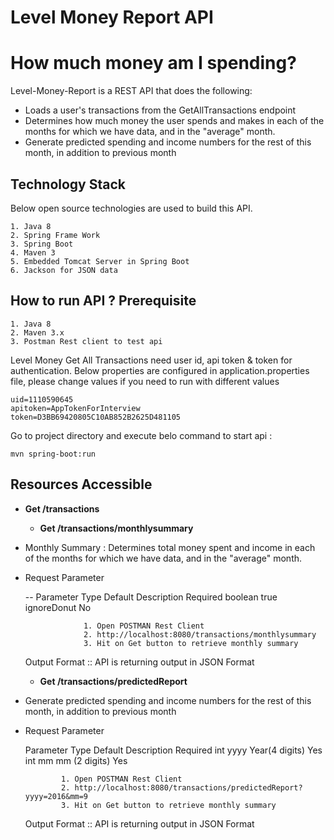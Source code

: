 Level Money Report API
========
# How much money am I spending?

Level-Money-Report is a REST API that does the following:

- Loads a user's transactions from the GetAllTransactions endpoint
- Determines how much money the user spends and makes in each of the months for which we have data, and in the "average" month.
- Generate predicted spending and income numbers for the rest of this month, in addition to previous month


Technology Stack 
---------
Below open source technologies are used to build this API.

	1. Java 8
	2. Spring Frame Work
	3. Spring Boot
	4. Maven 3
	5. Embedded Tomcat Server in Spring Boot
	6. Jackson for JSON data 


How to run API ?  Prerequisite
-----------

	1. Java 8
	2. Maven 3.x
	3. Postman Rest client to test api



Level Money Get All Transactions need user id, api token & token for authentication. Below properties are configured in application.properties file, please change values if you need to run with different values

	uid=1110590645
	apitoken=AppTokenForInterview
	token=D3BB69420805C10AB852B2625D481105

Go to project directory and execute belo command to start api :

	mvn spring-boot:run

 
Resources Accessible
---------------


- **Get /transactions**   

	- **Get /transactions/monthlysummary**  

- Monthly Summary : Determines total money spent and income in each of the months for which we have data, and in the "average" month.

- Request Parameter

	-- Parameter	Type	Default	Description   Required
	     boolean         true     ignoreDonut     No


                   1. Open POSTMAN Rest Client
                   2. http://localhost:8080/transactions/monthlysummary
                   3. Hit on Get button to retrieve monthly summary
                   
  
                   
  
				   
   Output Format :: API is returning output in JSON Format
   				
			  

    - **Get /transactions/predictedReport**  
			  
- Generate predicted spending and income numbers for the rest of this month, in addition to previous month

- Request Parameter

	Parameter	Type	Default	  Description         Required
	 int             yyyy     Year(4 digits)         Yes
	 int             mm       mm (2 digits)          Yes

			  
			  1. Open POSTMAN Rest Client
			  2. http://localhost:8080/transactions/predictedReport?yyyy=2016&mm=9 
			  3. Hit on Get button to retrieve monthly summary
			  
   Output Format :: API is returning output in JSON Format
  				   


